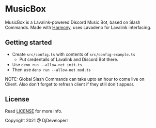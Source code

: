 # MusicBox

MusicBox is a Lavalink-powered Discord Music Bot, based on Slash Commands. Made
with [Harmony](https://github.com/harmonyland/harmony), uses Lavadeno for
Lavalink interfacing.

## Getting started

- Create `src/config.ts` with contents of `src/config-example.ts`
  - Put credentails of Lavalink and Discord Bot there.
- Use `deno run --allow-net init.ts`
- Then use `deno run --allow-net mod.ts`

NOTE: Global Slash Commands can take upto an hour to come live on Client. Also
don't forget to refresh client if they still don't appear.

## License

Read [LICENSE](LICENSE) for more info.

Copyright 2021 @ DjDeveloperr
